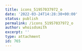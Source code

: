 ```yaml
---
title: icons_51957037972_o
date: '2022-03-24T14:28:30+00:00'
status: publish
permalink: /icons_51957037972_o
author: whoisdsmith
excerpt: ''
type: attachment
id: 765
---
```

<!DOCTYPE html PUBLIC "-//W3C//DTD HTML 4.0 Transitional//EN" "http://www.w3.org/TR/REC-html40/loose.dtd">
<?xml encoding="UTF-8">
